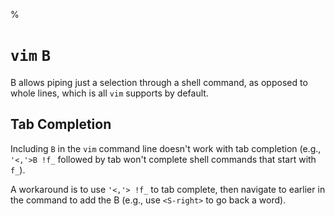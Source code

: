 %

# `vim` `B`

B allows piping just a selection through a shell command, as opposed to whole lines, which is all `vim` supports by default.

## Tab Completion

Including `B` in the `vim` command line doesn't work with tab completion (e.g., `'<,'>B !f_` followed by tab won't complete shell commands that start with `f_`).

A workaround is to use `'<,'> !f_` to tab complete, then navigate to earlier in the command to add the B (e.g., use `<S-right>` to go back a word).
